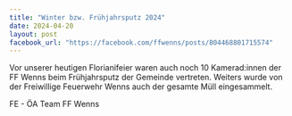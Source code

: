 ```yaml
---
title: "Winter bzw. Frühjahrsputz 2024"
date: 2024-04-20
layout: post
facebook_url: "https://facebook.com/ffwenns/posts/804468801715574"
---
```


Vor unserer heutigen Florianifeier waren auch noch 10 Kamerad:innen der FF Wenns beim Frühjahrsputz der Gemeinde vertreten. Weiters wurde von der Freiwillige Feuerwehr Wenns auch der gesamte Müll eingesammelt. 

 FE - ÖA Team FF Wenns